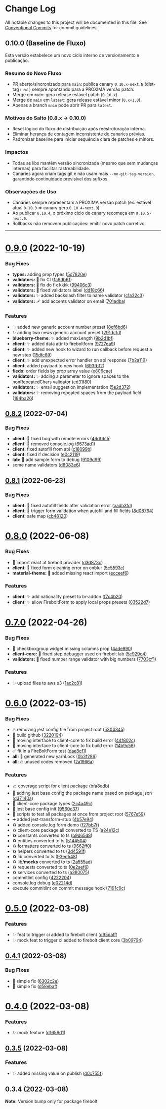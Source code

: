 # Change Log

All notable changes to this project will be documented in this file.
See [Conventional Commits](https://conventionalcommits.org) for commit guidelines.

## 0.10.0 (Baseline de Fluxo)

Esta versão estabelece um novo ciclo interno de versionamento e publicação.

### Resumo do Novo Fluxo

- PR aberto/sincronizado para `main`: publica canary `0.10.x-next.N` (dist-tag `next`) sempre apontando para a PRÓXIMA versão patch.
- Merge em `main`: gera release estável patch (`0.10.x`).
- Merge de `main` em `latest`: gera release estável minor (`0.x+1.0`).
- Apenas a branch `main` pode abrir PR para `latest`.

### Motivos do Salto (0.8.x → 0.10.0)

- Reset lógico do fluxo de distribuição após reestruturação interna.
- Eliminar herança de contagem inconsistente de canaries prévias.
- Padronizar baseline para iniciar sequência clara de patches e minors.

### Impactos

- Todas as libs mantêm versão sincronizada (mesmo que sem mudanças internas) para facilitar rastreabilidade.
- Canaries agora criam tags git e não usam mais `--no-git-tag-version`, garantindo continuidade previsível dos sufixos.

### Observações de Uso

- Canaries sempre representam a PRÓXIMA versão patch (ex: estável atual `0.10.3` ⇒ canary gera `0.10.4-next.0`).
- Ao publicar `0.10.4`, o próximo ciclo de canary recomeça em `0.10.5-next.0`.
- Rollbacks não removem publicações: emitir novo patch corretivo.

---

# [0.9.0](https://github.com/IQ-tech/firebolt/compare/v0.8.2...v0.9.0) (2022-10-19)

### Bug Fixes

- **types:** adding prop types ([5d7820e](https://github.com/IQ-tech/firebolt/commit/5d7820e5bfb0688e7593ce1e4a64e5eca3894b20))
- **validators:** :bug: fix CI ([1a6db61](https://github.com/IQ-tech/firebolt/commit/1a6db61093a68728532512f7070b05e6a1b4c342))
- **validators:** :bug: fix do fix kkkk ([99406c3](https://github.com/IQ-tech/firebolt/commit/99406c3b08a2eb56b3f0803127c56c25d839bb62))
- **validators:** :bug: fixed validators label ([dd18c66](https://github.com/IQ-tech/firebolt/commit/dd18c66fec11204c48c9310cb9f17a64d38d1d6a))
- **validators:** :sparkles: added backslash filter to name validator ([c1a32c3](https://github.com/IQ-tech/firebolt/commit/c1a32c3a3842dad985b68403be12a07fdeab9ba5))
- **validators:** 🩹 add accents validator on email ([701adba](https://github.com/IQ-tech/firebolt/commit/701adba3b38754c1bd7eb5b91b11db17b5f578f2))

### Features

- :sparkles: added new generic account number preset ([8cf6bd6](https://github.com/IQ-tech/firebolt/commit/8cf6bd613897f71be4f98497ded5c4958ae9b063))
- :sparkles: adding two news generic account preset ([291dc1d](https://github.com/IQ-tech/firebolt/commit/291dc1de0b25804da325e140c880c02d3e0c9237))
- **blueberry-theme:** :sparkles: added maxLength ([9b2d1bf](https://github.com/IQ-tech/firebolt/commit/9b2d1bfb878e84b84f4533af829a56850ff96644))
- **client:** :sparkles: added data attr to fireboltform ([9727ea9](https://github.com/IQ-tech/firebolt/commit/9727ea96570cb8e3b9c13094b0f6749759d9bd97))
- **client:** :sparkles: added new hook to wizard to run callback before request a new step ([15dfc69](https://github.com/IQ-tech/firebolt/commit/15dfc69f7a2e4ad682bbc6fe74b582d3a6adcd46))
- **client:** ✨ add unexpected error handler on api response ([7b2a119](https://github.com/IQ-tech/firebolt/commit/7b2a119293adaa62ce6d41c15c2ffca54ebd3309))
- **client:** added payload to new hook ([693fb12](https://github.com/IQ-tech/firebolt/commit/693fb123f279aa4dc5a2a77852dfbdaf7057b273))
- **fieds:** order fields by prop array value ([e806cae](https://github.com/IQ-tech/firebolt/commit/e806caef1bd422823777044983df0205a50bd0ed))
- **validators:** :sparkles: adding a parameter to ignore spaces to the nonRepeatedChars validator ([ed31f80](https://github.com/IQ-tech/firebolt/commit/ed31f803fdfa22f21ff4fa2900dff762de84d286))
- **validators:** :sparkles: email suggestion implementation ([5e2d372](https://github.com/IQ-tech/firebolt/commit/5e2d372e6c9b64dc68f735b817849b2cede27d39))
- **validators:** :sparkles: removing repeated spaces from the payload field ([184ba26](https://github.com/IQ-tech/firebolt/commit/184ba26ae973354857d53cfdd44eeadebc439ca2))

## [0.8.2](https://github.com/IQ-tech/firebolt/compare/v0.8.1...v0.8.2) (2022-07-04)

### Bug Fixes

- **client:** :bug: fixed bug with remote errors ([46df6c5](https://github.com/IQ-tech/firebolt/commit/46df6c53925f56b7376d4bde47754aaf323e34a1))
- **client:** :bug: removed console.log ([6673ad1](https://github.com/IQ-tech/firebolt/commit/6673ad1821b0706625bf61f4ab21519cdaef9b71))
- **client:** fixed autofill from api ([c18099b](https://github.com/IQ-tech/firebolt/commit/c18099b5795cd46d69991624c8bbbfdfb0e38273))
- **client:** fixed if decision ([e0c2119](https://github.com/IQ-tech/firebolt/commit/e0c2119cce6ef0cc53b72ef1eba1616fd968bc2c))
- **lab:** :art: add sample form to debug ([9109d99](https://github.com/IQ-tech/firebolt/commit/9109d99f4ba091b925fd6ce35b909deb7919039e))
- some name validators ([d8083e6](https://github.com/IQ-tech/firebolt/commit/d8083e6e652952828e178763d0071a626f76af49))

## [0.8.1](https://github.com/IQ-tech/firebolt/compare/v0.8.0...v0.8.1) (2022-06-23)

### Bug Fixes

- **client:** :bug: fixed autofill fields after validation error ([aadb3fd](https://github.com/IQ-tech/firebolt/commit/aadb3fd33bbb1e0214cfd96894dafebd0d4d59bf))
- **client:** :bug: trigger form validation when autofill and fill fields ([8d08764](https://github.com/IQ-tech/firebolt/commit/8d08764bdebd71efef6d4f059c1da7fa48d3a693))
- **client:** safe map ([cb48120](https://github.com/IQ-tech/firebolt/commit/cb48120410fdfdd4bd3fd9d4f0e084a66325ceff))

# [0.8.0](https://github.com/IQ-tech/firebolt/compare/v0.7.0...v0.8.0) (2022-06-08)

### Bug Fixes

- 🐛 import react at firebolt provider ([d3d873c](https://github.com/IQ-tech/firebolt/commit/d3d873c0c3b18db124979f14148928d6219533d1))
- **client:** :bug: fixed form cleaning error on onblur ([5c5593c](https://github.com/IQ-tech/firebolt/commit/5c5593ca62d76019e4bf55353dd7437c35612948))
- **material-theme:** :bug: added missing react import ([ecceef6](https://github.com/IQ-tech/firebolt/commit/ecceef6ef55142a1bd19ce34d7bc160f5945bcb9))

### Features

- **client:** :sparkles: add nationality preset to br-addon ([f7c4b20](https://github.com/IQ-tech/firebolt/commit/f7c4b201cbb8cd43e34923180a85645b8a4e7e10))
- **client:** :sparkles: allow FireboltForm to apply local props presets ([03522d7](https://github.com/IQ-tech/firebolt/commit/03522d7de16e73637b01999c06428c5a10317901))

# [0.7.0](https://github.com/IQ-tech/firebolt/compare/v0.6.0...v0.7.0) (2022-04-26)

### Bug Fixes

- 🐛 checkboxgroup widget missing columns prop ([4ade990](https://github.com/IQ-tech/firebolt/commit/4ade9900231a6010918d9218c06080e847715b10))
- **client-core:** :bug: fixed step debugger used on firebolt lab ([5c929c4](https://github.com/IQ-tech/firebolt/commit/5c929c4596999c01029d1f54ef515b5df563b780))
- **validators:** :bug: fixed number range validator with big numbers ([7703cf1](https://github.com/IQ-tech/firebolt/commit/7703cf1dbe962089525dcc6349defdc735c91bea))

### Features

- ✨ upload files to aws s3 ([1ac2c81](https://github.com/IQ-tech/firebolt/commit/1ac2c81c61148752ef5970cde0b45235ec5beff3))

# [0.6.0](https://github.com/IQ-tech/firebolt/compare/v0.5.0...v0.6.0) (2022-03-15)

### Bug Fixes

- :fire: removing jest config file from project root ([5304345](https://github.com/IQ-tech/firebolt/commit/5304345b524e0b79e319538bce70e515d79acb40))
- :green_heart: build github ([3220194](https://github.com/IQ-tech/firebolt/commit/32201946f6d221f800f552483a09c5dfd1efdc0f))
- :green_heart: moving interface to client-core to fix build error ([44f802c](https://github.com/IQ-tech/firebolt/commit/44f802c99b8131a42f3aabcb72de860ccb1873e4))
- :green_heart: moving interface to client-core to fix build error ([14b9c56](https://github.com/IQ-tech/firebolt/commit/14b9c561280e7e1579c8f6f82c99ac2afaeb8487))
- :white_check_mark: fit in a FireBoltForm test ([dae8cf1](https://github.com/IQ-tech/firebolt/commit/dae8cf15839c035eddfc70ddc135d040a0865597))
- **all:** :bug: generated new yarnLock ([0b3f286](https://github.com/IQ-tech/firebolt/commit/0b3f28626475763ddc6597922487cefb086c483b))
- **all:** :fire: unused codes removed ([2a1966a](https://github.com/IQ-tech/firebolt/commit/2a1966a69c6acce9520950687eff95c5d45325d4))

### Features

- :chart_with_upwards_trend: coverage script for client package ([bfa8edb](https://github.com/IQ-tech/firebolt/commit/bfa8edbaa427c6920857e8ba1aaed2fe9c999579))
- :construction: adding jest base config the package name based on package json ([d37140a](https://github.com/IQ-tech/firebolt/commit/d37140a17ab4054325ff45d307d5b927619392b8))
- :construction: client-core package types ([2c4a49c](https://github.com/IQ-tech/firebolt/commit/2c4a49c4198002c1e46a586df69e62e30fa5c4d5))
- :construction: jest base config init ([9560c37](https://github.com/IQ-tech/firebolt/commit/9560c37e754b50232fb9d5eb1d3070c80393d4f9))
- :construction: scripts to test all packages at once from project root ([5767e59](https://github.com/IQ-tech/firebolt/commit/5767e599a4333c0768868ae1901c897e8dafbbde))
- :heavy_plus_sign: added jest-transform-stub ([4b57e94](https://github.com/IQ-tech/firebolt/commit/4b57e940bce2b58e0d8bf0bfbc96cd1090a292e0))
- :recycle: added console.log form demo ([f27bb7f](https://github.com/IQ-tech/firebolt/commit/f27bb7f23ae204a41d4661c43f66418e8c90e5f9))
- :recycle: client-core package all converted to TS ([a24e12c](https://github.com/IQ-tech/firebolt/commit/a24e12c7b3c779b54ab2c9f21d0cfc6454e5d85b))
- :recycle: constants converted to ts ([b9d65d8](https://github.com/IQ-tech/firebolt/commit/b9d65d8b9a74f4d2078ed21448d6478c9cfb5c1a))
- :recycle: entities converted to ts ([5144504](https://github.com/IQ-tech/firebolt/commit/51445048c676ee74961744ed5473a42451d925c6))
- :recycle: formatters converted to ts ([9662ff0](https://github.com/IQ-tech/firebolt/commit/9662ff032eac3eb9fcd2c07fa29fa407097558aa))
- :recycle: helpers converted to ts ([3d4591f](https://github.com/IQ-tech/firebolt/commit/3d4591f8a727a6409ecb15dda25dd6e777d7b450))
- :recycle: lib converted to ts ([93ed548](https://github.com/IQ-tech/firebolt/commit/93ed548accf293f9f73a52e0baa86e80e6bad6ec))
- :recycle: lib/**mocks** converted to ts ([2a555ad](https://github.com/IQ-tech/firebolt/commit/2a555ada4c9ddf19244bc441688ca6c860ee779b))
- :recycle: requests converted to ts ([0e2aef6](https://github.com/IQ-tech/firebolt/commit/0e2aef66ce9bdf57d18d1b067131c8413e7cbf6f))
- :recycle: services converted to ts ([a380075](https://github.com/IQ-tech/firebolt/commit/a3800759b17fc5c2c32bab8284508c1f1fd9aeeb))
- commitlint config ([4222204](https://github.com/IQ-tech/firebolt/commit/42222045eb800b472fec3ef03816ec65d9b4c71b))
- console.log debug ([e02214d](https://github.com/IQ-tech/firebolt/commit/e02214d709fd43fa84ea4026181bffdf723d4fda))
- execute commitlint on commit message hook ([7191c9c](https://github.com/IQ-tech/firebolt/commit/7191c9c0c56f5dc6ffdc262294a1e06551a8cd58))

# [0.5.0](https://github.com/IQ-tech/firebolt/compare/v0.4.1...v0.5.0) (2022-03-08)

### Features

- ✨ feat to trigger ci added to firebolt client ([d95daff](https://github.com/IQ-tech/firebolt/commit/d95daffbeafafa7d7f11348a6f07e8c2cb98d849))
- ✨ mock feat to trigger ci added to firebolt client core ([3b09794](https://github.com/IQ-tech/firebolt/commit/3b09794a36aae6b17a4444d86fcf14ea306d106f))

## [0.4.1](https://github.com/IQ-tech/firebolt/compare/v0.4.0...v0.4.1) (2022-03-08)

### Bug Fixes

- 🐛 simple fix ([6302c2e](https://github.com/IQ-tech/firebolt/commit/6302c2e95af3088d21cd4d9633d615d4711209a7))
- 🐛 simple fix ([d58ebaf](https://github.com/IQ-tech/firebolt/commit/d58ebaf79c7d6a0aecb8806a0896f8e0f81ffb87))

# [0.4.0](https://github.com/IQ-tech/firebolt/compare/v0.3.5...v0.4.0) (2022-03-08)

### Features

- ✨ mock feature ([d1659d1](https://github.com/IQ-tech/firebolt/commit/d1659d17999d804f01b76369dbdee46aea4c8b1f))

## [0.3.5](https://github.com/IQ-tech/firebolt/compare/v0.3.3...v0.3.5) (2022-03-08)

### Features

- ✨ added missing value on publish ([d0c755f](https://github.com/IQ-tech/firebolt/commit/d0c755f8c2123a00867f9f413d3ee627bff26cf3))

## 0.3.4 (2022-03-08)

**Note:** Version bump only for package firebolt
